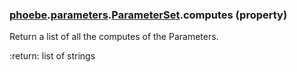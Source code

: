 ### [phoebe](phoebe.md).[parameters](phoebe.parameters.md).[ParameterSet](phoebe.parameters.ParameterSet.md).computes (property)




Return a list of all the computes of the Parameters.

:return: list of strings

